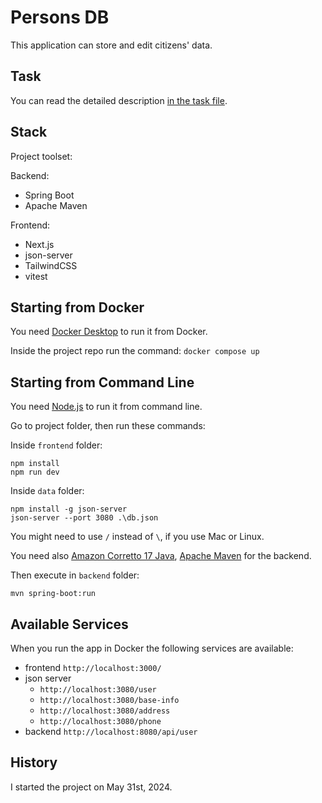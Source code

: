 # Persons DB

This application can store and edit citizens' data.

## Task

You can read the detailed description [in the task file](task.md).

## Stack

Project toolset:

Backend:

- Spring Boot
- Apache Maven

Frontend:

- Next.js
- json-server
- TailwindCSS
- vitest

## Starting from Docker

You need [Docker Desktop](https://www.docker.com/products/docker-desktop/) to run it from Docker.

Inside the project repo run the command:
`docker compose up`

## Starting from Command Line

You need [Node.js](https://nodejs.org/en) to run it from command line.

Go to project folder, then run these commands:

Inside `frontend` folder:

```
npm install
npm run dev
```

Inside `data` folder:

```
npm install -g json-server
json-server --port 3080 .\db.json
```

You might need to use `/` instead of `\`, if you use Mac or Linux.

You need also [Amazon Corretto 17 Java](https://docs.aws.amazon.com/corretto/latest/corretto-17-ug/downloads-list.html), [Apache Maven](https://maven.apache.org/) for the backend.

Then execute in `backend` folder:

```
mvn spring-boot:run
```

## Available Services

When you run the app in Docker the following services are available:

- frontend `http://localhost:3000/`
- json server
  - `http://localhost:3080/user`
  - `http://localhost:3080/base-info`
  - `http://localhost:3080/address`
  - `http://localhost:3080/phone`
- backend `http://localhost:8080/api/user`

## History

I started the project on May 31st, 2024.
